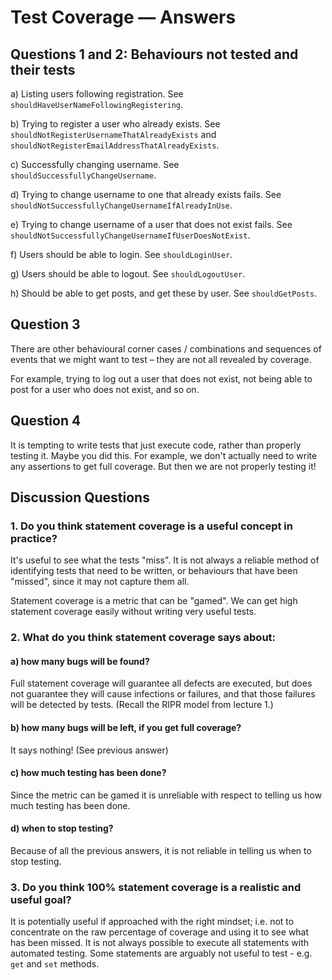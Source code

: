 # Test Coverage — Answers

## Questions 1 and 2: Behaviours not tested and their tests

a) Listing users following registration. See `shouldHaveUserNameFollowingRegistering`.

b) Trying to register a user who already exists. See
`shouldNotRegisterUsernameThatAlreadyExists` and `shouldNotRegisterEmailAddressThatAlreadyExists`.

c) Successfully changing username. See `shouldSuccessfullyChangeUsername`.

d) Trying to change username to one that already exists fails. See `shouldNotSuccessfullyChangeUsernameIfAlreadyInUse`.

e) Trying to change username of a user that does not exist fails. See
`shouldNotSuccessfullyChangeUsernameIfUserDoesNotExist`.

f) Users should be able to login. See `shouldLoginUser`.

g) Users should be able to logout. See `shouldLogoutUser`.

h) Should be able to get posts, and get these by user. See `shouldGetPosts`.

## Question 3

There are other behavioural corner cases / combinations and sequences of events
that we might want to test – they are not all revealed by coverage. 

For example, trying to log out a user that does not exist, not being able to
post for a user who does not exist, and so on. 

## Question 4

It is tempting to write tests that just execute code, rather than properly
testing it. Maybe you did this. For example, we don't actually need to write any
assertions to get full coverage. But then we are not properly testing it!

## Discussion Questions

### 1. Do you think statement coverage is a useful concept in practice? 

It's useful to see what the tests "miss". It is not always a reliable method of
identifying tests that need to be written, or behaviours that have been
"missed", since it may not capture them all.

Statement coverage is a metric that can be "gamed". We can get high statement
coverage easily without writing very useful tests.

### 2. What do you think statement coverage says about:

#### a) how many bugs will be found?

Full statement coverage will guarantee all defects are executed, but does not
guarantee they will cause infections or failures, and that those failures will
be detected by tests. (Recall the RIPR model from lecture 1.)

#### b) how many bugs will be left, if you get full coverage?

It says nothing! (See previous answer)

#### c) how much testing has been done?

Since the metric can be gamed it is unreliable with respect to telling us how
much testing has been done.

#### d) when to stop testing?

Because of all the previous answers, it is not reliable in telling us when to
stop testing. 

### 3. Do you think 100% statement coverage is a realistic and useful goal?

It is potentially useful if approached with the right mindset; i.e. not to
concentrate on the raw percentage of coverage and using it to see what has been
missed. It is not always possible to execute all statements with automated
testing. Some statements are arguably not useful to test - e.g. `get` and `set`
methods. 

